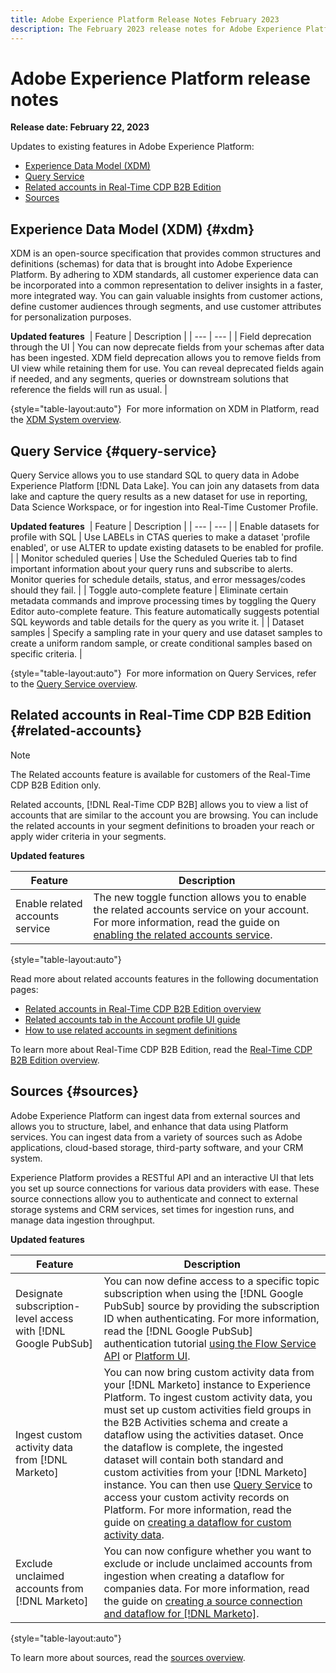 ```yaml
---
title: Adobe Experience Platform Release Notes February 2023
description: The February 2023 release notes for Adobe Experience Platform.
---
```

# Adobe Experience Platform release notes 

**Release date: February 22, 2023**

Updates to existing features in Adobe Experience Platform:

- [Experience Data Model (XDM)](#xdm)
- [Query Service](#query-service)
- [Related accounts in Real-Time CDP B2B Edition](#related-accounts)
- [Sources](#sources)

## Experience Data Model (XDM) {#xdm}

XDM is an open-source specification that provides common structures and definitions (schemas) for data that is brought into Adobe Experience Platform. By adhering to XDM standards, all customer experience data can be incorporated into a common representation to deliver insights in a faster, more integrated way. You can gain valuable insights from customer actions, define customer audiences through segments, and use customer attributes for personalization purposes.

**Updated features**
​
| Feature | Description |
| --- | --- |
| Field deprecation through the UI | You can now deprecate fields from your schemas after data has been ingested. XDM field deprecation allows you to remove fields from UI view while retaining them for use. You can reveal deprecated fields again if needed, and any segments, queries or downstream solutions that reference the fields will run as usual. |

{style="table-layout:auto"}
​
For more information on XDM in Platform, read the [XDM System overview](../../xdm/home.md).
​
<!-- Field deprecation: https://experienceleague.adobe.com/docs/experience-platform/xdm/tutorials/field-deprecation.html -->

## Query Service {#query-service}

Query Service allows you to use standard SQL to query data in Adobe Experience Platform [!DNL Data Lake]. You can join any datasets from data lake and capture the query results as a new dataset for use in reporting, Data Science Workspace, or for ingestion into Real-Time Customer Profile.

**Updated features**
​
| Feature | Description |
| --- | --- |
| Enable datasets for profile with SQL | Use LABELs in CTAS queries to make a dataset 'profile enabled', or use ALTER to update existing datasets to be enabled for profile. |
| Monitor scheduled queries | Use the Scheduled Queries tab to find important information about your query runs and subscribe to alerts. Monitor queries for schedule details, status, and error messages/codes should they fail.  |
| Toggle auto-complete feature  | Eliminate certain metadata commands and improve processing times by toggling the Query Editor auto-complete feature. This feature automatically suggests potential SQL keywords and table details for the query as you write it. |
| Dataset samples | Specify a sampling rate in your query and use dataset samples to create a uniform random sample, or create conditional samples based on specific criteria. |

{style="table-layout:auto"}
​
For more information on Query Services, refer to the [Query Service overview](../../query-service/home.md).
​
<!-- Links for QS feature docs after release day: -->
<!-- Enable datasets for profile with SQL link: https://experienceleague.adobe.com/docs/experience-platform/query/sql/syntax.html#create-table-as-select -->
<!-- Monitor scheduled queries link: https://experienceleague.adobe.com/docs/experience-platform/query/monitor-queries.html  -->
<!-- Toggle auto-complete feature link: https://experienceleague.adobe.com/docs/experience-platform/query/ui/user-guide.html#auto-complete -->
<!-- dataset samples: https://experienceleague.adobe.com/docs/experience-platform/query/essential-concepts/dataset-samples.html -->

## Related accounts in Real-Time CDP B2B Edition {#related-accounts}

>[!NOTE]
>
>The Related accounts feature is available for customers of the Real-Time CDP B2B Edition only.

Related accounts, [!DNL Real-Time CDP B2B] allows you to view a list of accounts that are similar to the account you are browsing. You can include the related accounts in your segment definitions to broaden your reach or apply wider criteria in your segments.

**Updated features**

| Feature | Description |
| --- | --- |
| Enable related accounts service| The new toggle function allows you to enable the related accounts service on your account. For more information, read the guide on [enabling the related accounts service](../../rtcdp/b2b-ai-ml-services/related-accounts.md#enable). |

{style="table-layout:auto"}

Read more about related accounts features in the following documentation pages:

- [Related accounts in Real-Time CDP B2B Edition overview](../../rtcdp/b2b-ai-ml-services/related-accounts.md)
- [Related accounts tab in the Account profile UI guide](../../rtcdp/accounts/account-profile-ui-guide.md#related-accounts-tab)
- [How to use related accounts in segment definitions](../../rtcdp/segmentation/b2b.md#related-accounts)

To learn more about Real-Time CDP B2B Edition, read the [Real-Time CDP B2B Edition overview](../../rtcdp/overview.md).

## Sources {#sources}

Adobe Experience Platform can ingest data from external sources and allows you to structure, label, and enhance that data using Platform services. You can ingest data from a variety of sources such as Adobe applications, cloud-based storage, third-party software, and your CRM system.

Experience Platform provides a RESTful API and an interactive UI that lets you set up source connections for various data providers with ease. These source connections allow you to authenticate and connect to external storage systems and CRM services, set times for ingestion runs, and manage data ingestion throughput.

**Updated features**

| Feature | Description |
| --- | --- |
| Designate subscription-level access with [!DNL Google PubSub] | You can now define access to a specific topic subscription when using the [!DNL Google PubSub] source by providing the subscription ID when authenticating. For more information, read the [!DNL Google PubSub] authentication tutorial [using the Flow Service API](../../sources/tutorials/api/create/cloud-storage/google-pubsub.md) or [Platform UI](../../sources/tutorials/ui/create/cloud-storage/google-pubsub.md). |
| Ingest custom activity data from [!DNL Marketo] | You can now bring custom activity data from your [!DNL Marketo] instance to Experience Platform. To ingest custom activity data, you must set up custom activities field groups in the B2B Activities schema and create a dataflow using the activities dataset. Once the dataflow is complete, the ingested dataset will contain both standard and custom activities from your [!DNL Marketo] instance. You can then use [Query Service](../../query-service/home.md) to access your custom activity records on Platform. For more information, read the guide on [creating a dataflow for custom activity data](../../sources/tutorials/ui/create/adobe-applications/marketo-custom-activities.md).
| Exclude unclaimed accounts from [!DNL Marketo] | You can now configure whether you want to exclude or include unclaimed accounts from ingestion when creating a dataflow for companies data. For more information, read the guide on [creating a source connection and dataflow for [!DNL Marketo]](../../sources/tutorials/ui/create/adobe-applications/marketo.md). |

{style="table-layout:auto"}

To learn more about sources, read the [sources overview](../../sources/home.md).
